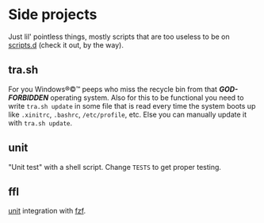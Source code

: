 # Side projects
Just lil' pointless things, mostly scripts that are too useless to be on [scripts.d](https://github.com/matthmr/scripts) (check it out, by the way).

## tra.sh
For you Windows®©™ peeps who miss the recycle bin from that ***GOD-FORBIDDEN*** operating system.
Also for this to be functional you need to write `tra.sh update` in some file that is read every time the system boots up like `.xinitrc`, `.bashrc`, `/etc/profile`, etc. Else you can manually update it with `tra.sh update`.

## unit
"Unit test" with a shell script. Change `TESTS` to get proper testing.

## ffl
[unit](#unit) integration with [fzf](https://github.com/junegunn/fzf).
